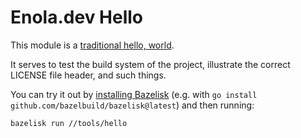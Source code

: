 <!--
    SPDX-License-Identifier: Apache-2.0

    Copyright 2023-2024 The Enola <https://enola.dev> Authors

    Licensed under the Apache License, Version 2.0 (the "License");
    you may not use this file except in compliance with the License.
    You may obtain a copy of the License at

        https://www.apache.org/licenses/LICENSE-2.0

    Unless required by applicable law or agreed to in writing, software
    distributed under the License is distributed on an "AS IS" BASIS,
    WITHOUT WARRANTIES OR CONDITIONS OF ANY KIND, either express or implied.
    See the License for the specific language governing permissions and
    limitations under the License.
-->

# Enola.dev Hello

This module is a [traditional hello, world](https://en.wikipedia.org/wiki/%22Hello,_World!%22_program).

It serves to test the build system of the project, illustrate the correct LICENSE file header, and such things.

You can try it out by [installing Bazelisk](https://github.com/bazelbuild/bazelisk) (e.g. with `go install github.com/bazelbuild/bazelisk@latest`) and then running:

    bazelisk run //tools/hello
